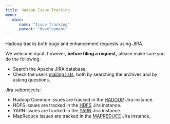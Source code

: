 ```yaml
---
title: Hadoop Issue Tracking
menu:
   main:
      name: "Issue Tracking"
      parent: "development"
---
```

<!---
  Licensed under the Apache License, Version 2.0 (the "License");
  you may not use this file except in compliance with the License.
  You may obtain a copy of the License at

   https://www.apache.org/licenses/LICENSE-2.0

  Unless required by applicable law or agreed to in writing, software
  distributed under the License is distributed on an "AS IS" BASIS,
  WITHOUT WARRANTIES OR CONDITIONS OF ANY KIND, either express or implied.
  See the License for the specific language governing permissions and
  limitations under the License. See accompanying LICENSE file.
-->

Hadoop tracks both bugs and enhancement requests using JIRA.

We welcome input, however, **before filing a request,** please make sure
you do the following:

  - Search the Apache JIRA database.
  - Check the users [mailing lists](mailing_lists.html#Users), both by searching the archives and by asking questions.

Jira subprojects:

* Hadoop Common issues are tracked in the [HADOOP](http://issues.apache.org/jira/browse/HADOOP) Jira instance.
* HDFS issues are tracked in the [HDFS](http://issues.apache.org/jira/browse/HDFS) Jira instance.
* YARN issues are tracked in the [YARN](http://issues.apache.org/jira/browse/YARN) Jira instance.
* MapReduce issues are tracked in the [MAPREDUCE](http://issues.apache.org/jira/browse/MAPREDUCE) Jira instance.
